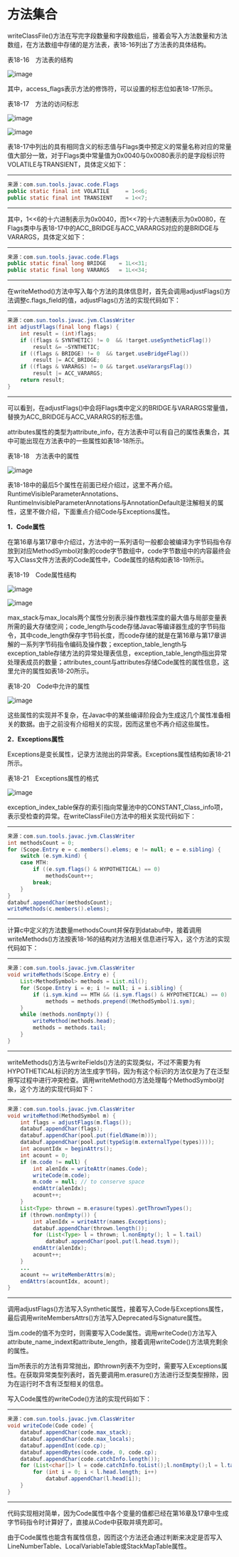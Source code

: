# 方法集合

writeClassFile\(\)方法在写完字段数量和字段数组后，接着会写入方法数量和方法数组，在方法数组中存储的是方法表，表18\-16列出了方法表的具体结构。 

表18\-16　方法表的结构 

![image](https://github.com/YangLuchao/img_host/raw/master/20230418/image.4xbc7z9n9140.webp)

其中，access\_flags表示方法的修饰符，可以设置的标志位如表18\-17所示。 

表18\-17　方法的访问标志 

![image](https://github.com/YangLuchao/img_host/raw/master/20230418/image.7gibqwptysw0.webp)

![image](https://github.com/YangLuchao/img_host/raw/master/20230418/image.3rqopv92yrs0.webp)

表18\-17中列出的具有相同含义的标志值与Flags类中预定义的常量名称对应的常量值大部分一致，对于Flags类中常量值为0x0040与0x0080表示的是字段标识符VOLATILE与TRANSIENT，具体定义如下： 

---

```java
来源：com.sun.tools.javac.code.Flags
public static final int VOLATILE     = 1<<6;
public static final int TRANSIENT    = 1<<7;
```

---

其中，1\<\<6的十六进制表示为0x0040，而1\<\<7的十六进制表示为0x0080，在Flags类中与表18\-17中的ACC\_BRIDGE与ACC\_VARARGS对应的是BRIDGE与VARARGS，具体定义如下： 

---

```java
来源：com.sun.tools.javac.code.Flags
public static final long BRIDGE    = 1L<<31;
public static final long VARARGS   = 1L<<34;
```

---

在writeMethod\(\)方法中写入每个方法的具体信息时，首先会调用adjustFlags\(\)方法调整c.flags\_field的值，adjustFlags\(\)方法的实现代码如下： 

---

```java
来源：com.sun.tools.javac.jvm.ClassWriter
int adjustFlags(final long flags) {
    int result = (int)flags;
    if ((flags & SYNTHETIC) != 0  && !target.useSyntheticFlag())
        result &= ~SYNTHETIC;
    if ((flags & BRIDGE) != 0  && target.useBridgeFlag())
        result |= ACC_BRIDGE;
    if ((flags & VARARGS) != 0 && target.useVarargsFlag())
        result |= ACC_VARARGS;
    return result;
}
```

---

可以看到，在adjustFlags\(\)中会将Flags类中定义的BRIDGE与VARARGS常量值，替换为ACC\_BRIDGE与ACC\_VARARGS的标志值。 

attributes属性的类型为attribute\_info，在方法表中可以有自己的属性表集合，其中可能出现在方法表中的一些属性如表18\-18所示。 

表18\-18　方法表中的属性 

![image](https://github.com/YangLuchao/img_host/raw/master/20230418/image.10wsdmvdb31s.webp)

表18\-18中的最后5个属性在前面已经介绍过，这里不再介绍。RuntimeVisibleParameterAnnotations、RuntimeInvisibleParameterAnnotations与AnnotationDefault是注解相关的属性，这里不做介绍，下面重点介绍Code与Exceptions属性。 

**1．Code属性**

在第16章与第17章中介绍过，方法中的一系列语句一般都会被编译为字节码指令存放到对应MethodSymbol对象的code字节数组中，code字节数组中的内容最终会写入Class文件方法表的Code属性中，Code属性的结构如表18\-19所示。 

表18\-19　Code属性结构 

![image](https://github.com/YangLuchao/img_host/raw/master/20230418/image.6t3d4veb068.webp)

![image](https://github.com/YangLuchao/img_host/raw/master/20230418/image.2pk86yj5zmw0.webp)

max\_stack与max\_locals两个属性分别表示操作数栈深度的最大值与局部变量表所需的最大存储空间；code\_length与code存储Javac等编译器生成的字节码指令，其中code\_length保存字节码长度，而code存储的就是在第16章与第17章讲解的一系列字节码指令编码及操作数；exception\_table\_length与exception\_table存储方法的异常处理表信息，exception\_table\_length指出异常处理表成员的数量；attributes\_count与attributes存储Code属性的属性信息，这里允许的属性如表18\-20所示。 

表18\-20　Code中允许的属性 

![image](https://github.com/YangLuchao/img_host/raw/master/20230418/image.7zmodh385i8.webp)

这些属性的实现并不复杂，在Javac中的某些编译阶段会为生成这几个属性准备相关的数据。由于之前没有介绍相关的实现，因而这里也不再介绍这些属性。 

**2．Exceptions属性**

Exceptions是变长属性，记录方法抛出的异常表。Exceptions属性结构如表18\-21所示。 

表18\-21　Exceptions属性的格式 

![image](https://github.com/YangLuchao/img_host/raw/master/20230418/image.3kcmxem2qgu0.webp)

exception\_index\_table保存的索引指向常量池中的CONSTANT\_Class\_info项，表示受检查的异常。在writeClassFile\(\)方法中的相关实现代码如下： 

---

```java
来源：com.sun.tools.javac.jvm.ClassWriter
int methodsCount = 0;
for (Scope.Entry e = c.members().elems; e != null; e = e.sibling) {
    switch (e.sym.kind) {
    case MTH:
        if ((e.sym.flags() & HYPOTHETICAL) == 0)
            methodsCount++;
        break;
    }
}
databuf.appendChar(methodsCount);
writeMethods(c.members().elems);
```

---

计算c中定义的方法数量methodsCount并保存到databuf中，接着调用writeMethods\(\)方法按表18\-16的结构对方法相关信息进行写入，这个方法的实现代码如下： 

---

```java
来源：com.sun.tools.javac.jvm.ClassWriter
void writeMethods(Scope.Entry e) {
    List<MethodSymbol> methods = List.nil();
    for (Scope.Entry i = e; i != null; i = i.sibling) {
        if (i.sym.kind == MTH && (i.sym.flags() & HYPOTHETICAL) == 0)
            methods = methods.prepend((MethodSymbol)i.sym);
    }
    while (methods.nonEmpty()) {
        writeMethod(methods.head);
        methods = methods.tail;
    }
}
```

---

writeMethods\(\)方法与writeFields\(\)方法的实现类似，不过不需要为有HYPOTHETICAL标识的方法生成字节码，因为有这个标识的方法仅是为了在泛型擦写过程中进行冲突检查。调用writeMethod\(\)方法处理每个MethodSymbol对象，这个方法的实现代码如下： 

---

```java
来源：com.sun.tools.javac.jvm.ClassWriter
void writeMethod(MethodSymbol m) {
    int flags = adjustFlags(m.flags());
    databuf.appendChar(flags);
    databuf.appendChar(pool.put(fieldName(m)));
    databuf.appendChar(pool.put(typeSig(m.externalType(types))));
    int acountIdx = beginAttrs();
    int acount = 0;
    if (m.code != null) {
        int alenIdx = writeAttr(names.Code);
        writeCode(m.code);
        m.code = null; // to conserve space
        endAttr(alenIdx);
        acount++;
    }
    List<Type> thrown = m.erasure(types).getThrownTypes();
    if (thrown.nonEmpty()) {
        int alenIdx = writeAttr(names.Exceptions);
        databuf.appendChar(thrown.length());
        for (List<Type> l = thrown; l.nonEmpty(); l = l.tail)
            databuf.appendChar(pool.put(l.head.tsym));
        endAttr(alenIdx);
        acount++;
    }
    ...
    acount += writeMemberAttrs(m);
    endAttrs(acountIdx, acount);
}
```

---

调用adjustFlags\(\)方法写入Synthetic属性，接着写入Code与Exceptions属性，最后调用writeMembersAttrs\(\)方法写入Deprecated与Signature属性。 

当m.code的值不为空时，则需要写入Code属性。调用writeCode\(\)方法写入attribute\_name\_indext和attribute\_length，接着调用writeCode\(\)方法填充剩余的属性。 

当m所表示的方法有异常抛出，即thrown列表不为空时，需要写入Exceptions属性。在获取异常类型列表时，首先要调用m.erasure\(\)方法进行泛型类型擦除，因为在运行时不含有泛型相关的信息。 

写入Code属性的writeCode\(\)方法的实现代码如下： 

---

```java
来源：com.sun.tools.javac.jvm.ClassWriter
void writeCode(Code code) {
    databuf.appendChar(code.max_stack);
    databuf.appendChar(code.max_locals);
    databuf.appendInt(code.cp);
    databuf.appendBytes(code.code, 0, code.cp);
    databuf.appendChar(code.catchInfo.length());
    for (List<char[]> l = code.catchInfo.toList();l.nonEmpty();l = l.tail) {
        for (int i = 0; i < l.head.length; i++)
            databuf.appendChar(l.head[i]);
    }
}
```

---

代码实现相对简单，因为Code属性中各个变量的值都已经在第16章及17章中生成字节码指令时计算好了，直接从Code中获取并填充即可。 

由于Code属性也能含有属性信息，因而这个方法还会通过判断来决定是否写入LineNumberTable、LocalVariableTable或StackMapTable属性。 
